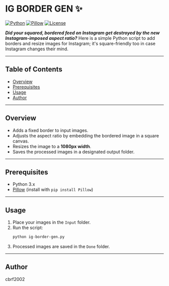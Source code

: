 # IG BORDER GEN ✨

[![Python](https://img.shields.io/badge/Python-3.x-blue.svg)](https://www.python.org/)
[![Pillow](https://img.shields.io/badge/Pillow-Installed-green.svg)](https://pypi.org/project/pillow/)
[![License](https://img.shields.io/badge/License-Apache%202.0-red)](https://www.apache.org/licenses/)

***Did your squared, bordered feed on Instagram get destroyed by the new Instagram-imposed aspect ratio?***
Here is a simple Python script to add borders and resize images for Instagram; it's square-friendly too in case Instagram changes their mind.

---

## Table of Contents
- [Overview](#overview)
- [Prerequisites](#prerequisites)
- [Usage](#usage)
- [Author](#author)

---

## Overview

- Adds a fixed border to input images.
- Adjusts the aspect ratio by embedding the bordered image in a square canvas.
- Resizes the image to a **1080px width**.
- Saves the processed images in a designated output folder.

---

## Prerequisites

- Python 3.x
- [Pillow](https://pypi.org/project/pillow/) (install with `pip install Pillow`)

---

## Usage

1. Place your images in the `Input` folder.
2. Run the script:
   ```bash
   python ig-border-gen.py
   ```
3. Processed images are saved in the `Done` folder.

---

## Author

cbrf2002
